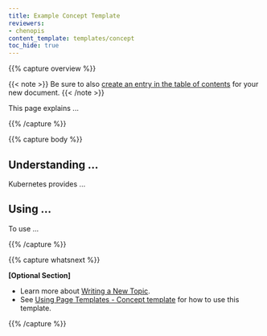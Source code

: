 ```yaml
---
title: Example Concept Template
reviewers:
- chenopis
content_template: templates/concept
toc_hide: true
---
```


{{% capture overview %}}

{{< note >}}
Be sure to also [create an entry in the table of contents](/docs/home/contribute/write-new-topic/#creating-an-entry-in-the-table-of-contents) for your new document.
{{< /note >}}

This page explains ...

{{% /capture %}}

{{% capture body %}}

## Understanding ...

Kubernetes provides ...

## Using ...

To use ...

{{% /capture %}}

{{% capture whatsnext %}}

**[Optional Section]**

* Learn more about [Writing a New Topic](/docs/home/contribute/write-new-topic/).
* See [Using Page Templates - Concept template](/docs/home/contribute/page-templates/#concept_template) for how to use this template.

{{% /capture %}}